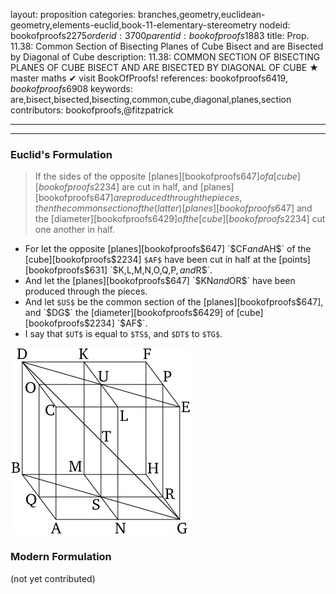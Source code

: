 layout: proposition
categories: branches,geometry,euclidean-geometry,elements-euclid,book-11-elementary-stereometry
nodeid: bookofproofs$2275
orderid: 3700
parentid: bookofproofs$1883
title: Prop. 11.38: Common Section of Bisecting Planes of Cube Bisect and are Bisected by Diagonal of Cube
description: 11.38: COMMON SECTION OF BISECTING PLANES OF CUBE BISECT AND ARE BISECTED BY DIAGONAL OF CUBE &#9733; master maths &#10004; visit BookOfProofs!
references: bookofproofs$6419,bookofproofs$6908
keywords: are,bisect,bisected,bisecting,common,cube,diagonal,planes,section
contributors: bookofproofs,@fitzpatrick

---


---

### Euclid's Formulation

> If the sides of the opposite [planes][bookofproofs$647] of a [cube][bookofproofs$2234] are cut in half, and [planes][bookofproofs$647] are produced through the pieces, then the common section of the (latter) [planes][bookofproofs$647] and the [diameter][bookofproofs$6429] of the [cube][bookofproofs$2234] cut one another in half.
* For let the opposite [planes][bookofproofs$647] `$CF$` and `$AH$` of the [cube][bookofproofs$2234] `$AF$` have been cut in half at the [points][bookofproofs$631] `$K$`, `$L$`, `$M$`, `$N$`, `$O$`, `$Q$`, `$P$`, and `$R$`.
* And let the [planes][bookofproofs$647] `$KN$` and `$OR$` have been produced through the pieces.
* And let `$US$` be the common section of the [planes][bookofproofs$647], and `$DG$` the [diameter][bookofproofs$6429] of [cube][bookofproofs$2234] `$AF$`.
* I say that `$UT$` is equal to `$TS$`, and `$DT$` to `$TG$`.

![fig38e](https://github.com/bookofproofs/bookofproofs.github.io/blob/main/_sources/_assets/images/euclid/Book11/fig38e.png?raw=true)



### Modern Formulation

(not yet contributed)
